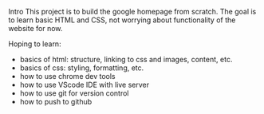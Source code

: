 Intro
This project is to build the google homepage from scratch. The goal is to learn basic HTML and CSS, not worrying about functionality of the website for now. 

Hoping to learn:
- basics of html: structure, linking to css and images, content, etc.
- basics of css: styling, formatting, etc.
- how to use chrome dev tools
- how to use VScode IDE with live server
- how to use git for version control
- how to push to github

